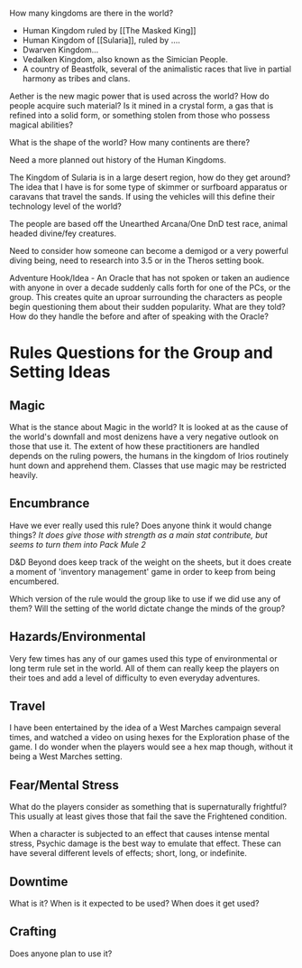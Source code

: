 How many kingdoms are there in the world?  
- Human Kingdom ruled by [[The Masked King]]
- Human Kingdom of [[Sularia]], ruled by ....
- Dwarven Kingdom...
- Vedalken Kingdom, also known as the Simician People.
- A country of Beastfolk, several of the animalistic races that live in partial harmony as tribes and clans.


Aether is the new magic power that is used across the world? How do people acquire such material? Is it mined in a crystal form, a gas that is refined into a solid form, or something stolen from those who possess magical abilities?


What is the shape of the world? How many continents are there? 

Need a more planned out history of the Human Kingdoms.

The Kingdom of Sularia is in a large desert region, how do they get around?  The idea that I have is for some type of skimmer or surfboard apparatus or caravans that travel the sands. If using the vehicles will this define their technology level of the world?

The people are based off the Unearthed Arcana/One DnD test race, animal headed divine/fey creatures.

Need to consider how someone can become a demigod or a very powerful diving being, need to research into 3.5 or in the Theros setting book.

Adventure Hook/Idea - An Oracle that has not spoken or taken an audience with anyone in over a decade suddenly calls forth for one of the PCs, or the group.  This creates quite an uproar surrounding the characters as people begin questioning them about their sudden popularity. What are they told? How do they handle the before and after of speaking with the Oracle?

# Rules Questions for the Group and Setting Ideas

## Magic
What is the stance about Magic in the world?  It is looked at as the cause of the world's downfall and most denizens have a very negative outlook on those that use it.  The extent of how these practitioners are handled depends on the ruling powers, the humans in the kingdom of Irios routinely hunt down and apprehend them. Classes that use magic may be restricted heavily.

## Encumbrance
Have we ever really used this rule?  Does anyone think it would change things? *It does give those with strength as a main stat contribute, but seems to turn them into Pack Mule 2*

D&D Beyond does keep track of the weight on the sheets, but it does create a moment of 'inventory management' game in order to keep from being encumbered.

Which version of the rule would the group like to use if we did use any of them? Will the setting of the world dictate change the minds of the group?

## Hazards/Environmental

Very few times has any of our games used this type of environmental or long term rule set in the world.  All of them can really keep the players on their toes and add a level of difficulty to even everyday adventures.

## Travel

I have been entertained by the idea of a West Marches campaign several times, and watched a video on using hexes for the Exploration phase of the game.  I do wonder when the players would see a hex map though, without it being a West Marches setting.

## Fear/Mental Stress

What do the players consider as something that is supernaturally frightful?  This usually at least gives those that fail the save the Frightened condition. 

When a character is subjected to an effect that causes intense mental stress, Psychic damage is the best way to emulate that effect. These can have several different levels of effects; short, long, or indefinite. 

## Downtime

What is it? When is it expected to be used? When does it get used? 

## Crafting

Does anyone plan to use it? 